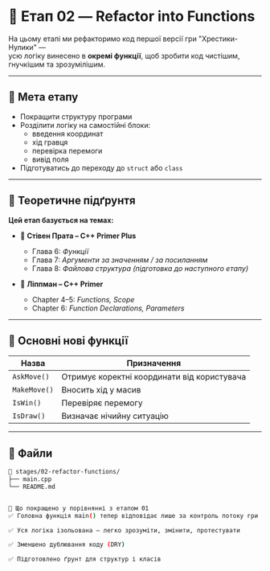 # 🧩 Етап 02 — Refactor into Functions

На цьому етапі ми рефакторимо код першої версії гри "Хрестики-Нулики" —  
усю логіку винесено в **окремі функції**, щоб зробити код чистішим, гнучкішим та зрозумілішим.

---

## 🎯 Мета етапу

- Покращити структуру програми
- Розділити логіку на самостійні блоки:
  - введення координат
  - хід гравця
  - перевірка перемоги
  - вивід поля
- Підготуватись до переходу до `struct` або `class`

---

## 📖 Теоретичне підґрунтя

**Цей етап базується на темах:**

- 📘 **Стівен Прата – C++ Primer Plus**
  - Глава 6: *Функції*
  - Глава 7: *Аргументи за значенням / за посиланням*
  - Глава 8: *Файлова структура (підготовка до наступного етапу)*

- 📗 **Ліппман – C++ Primer**
  - Chapter 4–5: *Functions, Scope*
  - Chapter 6: *Function Declarations, Parameters*

---

## 🧠 Основні нові функції

| Назва          | Призначення                                |
|----------------|---------------------------------------------|
| `AskMove()`    | Отримує коректні координати від користувача |
| `MakeMove()`   | Вносить хід у масив                         |
| `IsWin()`      | Перевіряє перемогу                         |
| `IsDraw()`     | Визначає нічийну ситуацію                  |

---

## 📂 Файли

```bash
📁 stages/02-refactor-functions/
├── main.cpp
└── README.md


🧩 Що покращено у порівнянні з етапом 01
✅ Головна функція main() тепер відповідає лише за контроль потоку гри

✅ Уся логіка ізольована — легко зрозуміти, змінити, протестувати

✅ Зменшено дублювання коду (DRY)

✅ Підготовлено ґрунт для структур і класів